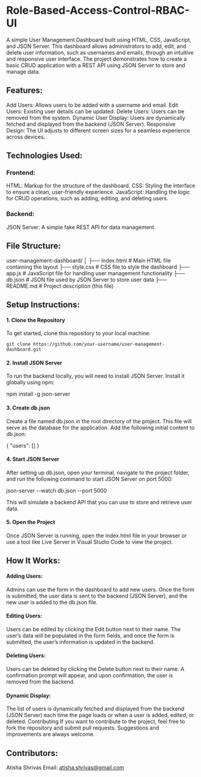 # Role-Based-Access-Control-RBAC-UI
A simple User Management Dashboard built using HTML, CSS, JavaScript, and JSON Server. This dashboard allows administrators to add, edit, and delete user information, such as usernames and emails, through an intuitive and responsive user interface. The project demonstrates how to create a basic CRUD application with a REST API using JSON Server to store and manage data.

## Features:
Add Users: Allows users to be added with a username and email.
Edit Users: Existing user details can be updated.
Delete Users: Users can be removed from the system.
Dynamic User Display: Users are dynamically fetched and displayed from the backend (JSON Server).
Responsive Design: The UI adjusts to different screen sizes for a seamless experience across devices.

## Technologies Used:
### Frontend:
HTML: Markup for the structure of the dashboard.
CSS: Styling the interface to ensure a clean, user-friendly experience.
JavaScript: Handling the logic for CRUD operations, such as adding, editing, and deleting users.
### Backend:
JSON Server: A simple fake REST API for data management.

## File Structure:
user-management-dashboard/
│
├── index.html            # Main HTML file containing the layout
├── style.css             # CSS file to style the dashboard
├── app.js                # JavaScript file for handling user management functionality
├── db.json               # JSON file used by JSON Server to store user data
├── README.md             # Project description (this file)

## Setup Instructions:
#### 1. Clone the Repository
To get started, clone this repository to your local machine:

```git clone https://github.com/your-username/user-management-dashboard.git```

#### 2. Install JSON Server
To run the backend locally, you will need to install JSON Server. Install it globally using npm:


npm install -g json-server

#### 3. Create db.json
Create a file named db.json in the root directory of the project. This file will serve as the database for the application. Add the following initial content to db.json:


{
  "users": []
}

#### 4. Start JSON Server
After setting up db.json, open your terminal, navigate to the project folder, and run the following command to start JSON Server on port 5000:


json-server --watch db.json --port 5000

This will simulate a backend API that you can use to store and retrieve user data.

#### 5. Open the Project
Once JSON Server is running, open the index.html file in your browser or use a tool like Live Server in Visual Studio Code to view the project.

## How It Works:
#### Adding Users:

Admins can use the form in the dashboard to add new users. Once the form is submitted, the user data is sent to the backend (JSON Server), and the new user is added to the db.json file.

#### Editing Users:

Users can be edited by clicking the Edit button next to their name. The user’s data will be populated in the form fields, and once the form is submitted, the user’s information is updated in the backend.

#### Deleting Users:

Users can be deleted by clicking the Delete button next to their name. A confirmation prompt will appear, and upon confirmation, the user is removed from the backend.

#### Dynamic Display:

The list of users is dynamically fetched and displayed from the backend (JSON Server) each time the page loads or when a user is added, edited, or deleted.
Contributing
If you want to contribute to the project, feel free to fork the repository and submit pull requests. Suggestions and improvements are always welcome.

## Contributors:
Atisha Shrivas
Email: atisha.shrivas@gmail.com
